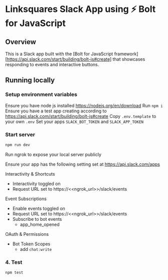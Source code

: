 # Linksquares Slack App using ⚡️ Bolt for JavaScript

## Overview

This is a Slack app built with the [Bolt for JavaScript framework][https://api.slack.com/start/building/bolt-js#create] that showcases
responding to events and interactive buttons.

## Running locally

### Setup environment variables

Ensure you have node js installed https://nodejs.org/en/download
Run `npm i`
Ensure you have a test app creating according to https://api.slack.com/start/building/bolt-js#create
Copy `.env.template` to your own `.env`
Set your apps `SLACK_BOT_TOKEN` and `SLACK_APP_TOKEN`

### Start server

```zsh
npm run dev
```

Run ngrok to expose your local server publicly

Ensure your app has the following setting set at https://api.slack.com/apps

Interactivity & Shortcuts
- Interactivity toggled on
- Request URL set to https://<<ngrok_url>>/slack/events

Event Subscriptions
- Enable events toggled on
- Request URL set to https://<<ngrok_url>>/slack/events
- Subscribe to bot events
  - app_home_opened

OAuth & Permissions
- Bot Token Scopes
  - add `chat:write`

### 4. Test

```zsh
npm test
```
